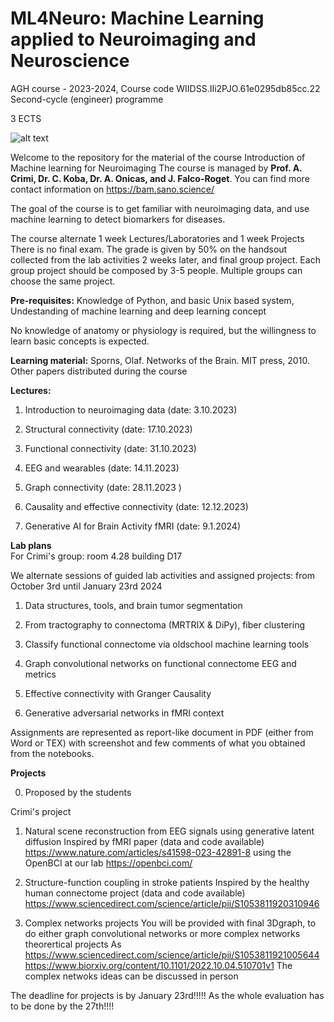 # ML4Neuro:  Machine Learning applied to Neuroimaging and Neuroscience
AGH course - 2023-2024, Course code WIIDSS.IIi2PJO.61e0295db85cc.22
Second-cycle (engineer) programme 

3 ECTS

![alt text](https://github.com/alecrimiSano/ML4Neuro/blob/main/brain.jpg)

Welcome to the repository for the material of the course Introduction of Machine learning for Neuroimaging
The course is managed by **Prof. A. Crimi, Dr. C. Koba, Dr. A. Onicas, and J. Falco-Roget**. 
You can find more contact information on https://bam.sano.science/

The goal of the course is to get familiar with neuroimaging data, and use machine learning to detect biomarkers for diseases.

The course alternate 1 week Lectures/Laboratories and 1 week Projects
There is no final exam. The grade is given by 50% on the handsout collected from the lab activities 2 weeks later, and final group project.
Each group project should be composed by 3-5 people. Multiple groups can choose the same project.

**Pre-requisites:**
Knowledge of Python, and basic Unix based system,
Undestanding of machine learning and deep learning concept

No knowledge of anatomy or physiology is required, but the willingness to learn basic concepts is expected.

**Learning material:**
Sporns, Olaf. Networks of the Brain. MIT press, 2010. 
Other papers distributed during the course

**Lectures:**
1. Introduction to neuroimaging data (date: 3.10.2023)

2. Structural connectivity (date: 17.10.2023)
   
3. Functional connectivity (date: 31.10.2023)

4. EEG and wearables (date: 14.11.2023)

5. Graph connectivity (date: 28.11.2023 )

6. Causality and effective connectivity (date: 12.12.2023)

7. Generative AI for Brain Activity fMRI (date: 9.1.2024)


**Lab plans**  
For Crimi's group: room 4.28 building D17

We alternate sessions of guided lab activities and assigned projects:
from October 3rd until January 23rd 2024 

1. Data structures, tools, and brain tumor segmentation
   
2. From tractography to connectoma (MRTRIX & DiPy), fiber clustering

3. Classify functional connectome via oldschool machine learning tools

4. Graph convolutional networks on functional connectome EEG and metrics

5. Effective connectivity with Granger Causality

6. Generative adversarial networks in fMRI context

Assignments are represented as report-like document in PDF (either from Word or TEX) with screenshot and few comments
of what you obtained from the notebooks.

**Projects** 

0. Proposed by the students

Crimi's project 

1. Natural scene reconstruction from EEG signals using generative latent diffusion
Inspired by fMRI paper (data and code available)
https://www.nature.com/articles/s41598-023-42891-8
using the OpenBCI at our lab https://openbci.com/

2.  Structure-function coupling in stroke patients
Inspired by the healthy human connectome project (data and code available)
https://www.sciencedirect.com/science/article/pii/S1053811920310946

3. Complex networks projects
You will be provided with final 3Dgraph, to do either graph convolutional networks or more complex networks theorertical projects
As https://www.sciencedirect.com/science/article/pii/S1053811921005644
https://www.biorxiv.org/content/10.1101/2022.10.04.510701v1
The complex netwoks ideas can be discussed in person

The deadline for projects is by January 23rd!!!!! As the whole evaluation has to be done by the 27th!!!!

